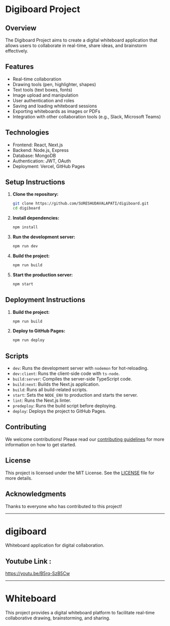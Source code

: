 # Digiboard Project

## Overview
The Digiboard Project aims to create a digital whiteboard application that allows users to collaborate in real-time, share ideas, and brainstorm effectively.

## Features
- Real-time collaboration
- Drawing tools (pen, highlighter, shapes)
- Text tools (text boxes, fonts)
- Image upload and manipulation
- User authentication and roles
- Saving and loading whiteboard sessions
- Exporting whiteboards as images or PDFs
- Integration with other collaboration tools (e.g., Slack, Microsoft Teams)

## Technologies
- Frontend: React, Next.js
- Backend: Node.js, Express
- Database: MongoDB
- Authentication: JWT, OAuth
- Deployment: Vercel, GitHub Pages

## Setup Instructions

1. **Clone the repository:**
    ```bash
    git clone https://github.com/SURESHUDAVALAPATI/digiboard.git
    cd digiboard
    ```

2. **Install dependencies:**
    ```bash
    npm install
    ```

3. **Run the development server:**
    ```bash
    npm run dev
    ```

4. **Build the project:**
    ```bash
    npm run build
    ```

5. **Start the production server:**
    ```bash
    npm start
    ```

## Deployment Instructions

1. **Build the project:**
    ```bash
    npm run build
    ```

2. **Deploy to GitHub Pages:**
    ```bash
    npm run deploy
    ```

## Scripts

- `dev`: Runs the development server with `nodemon` for hot-reloading.
- `dev:client`: Runs the client-side code with `ts-node`.
- `build:server`: Compiles the server-side TypeScript code.
- `build:next`: Builds the Next.js application.
- `build`: Runs all build-related scripts.
- `start`: Sets the `NODE_ENV` to production and starts the server.
- `lint`: Runs the Next.js linter.
- `predeploy`: Runs the build script before deploying.
- `deploy`: Deploys the project to GitHub Pages.

## Contributing
We welcome contributions! Please read our [contributing guidelines](CONTRIBUTING.md) for more information on how to get started.

## License
This project is licensed under the MIT License. See the [LICENSE](LICENSE) file for more details.

## Acknowledgments
Thanks to everyone who has contributed to this project!

---

# digiboard

Whiteboard application for digital collaboration.

## Youtube Link :
https://youtu.be/B5rq-SzB5Cw

---

# Whiteboard
This project provides a digital whiteboard platform to facilitate real-time collaborative drawing, brainstorming, and sharing.

